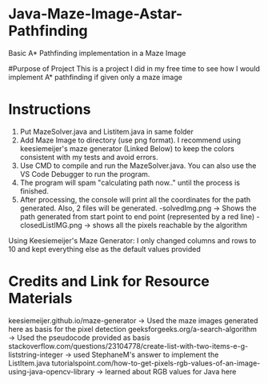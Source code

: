 # Java-Maze-Image-Astar-Pathfinding
Basic A* Pathfinding implementation in a Maze Image

#Purpose of Project
This is a project I did in my free time to see how I would implement A* pathfinding if given only a maze image

# Instructions
1. Put MazeSolver.java and Listitem.java in same folder
2. Add Maze Image to directory (use png format). I recommend using keesiemeijer's maze generator (Linked Below) to keep the colors consistent with my tests and avoid errors.
3. Use CMD to compile and run the MazeSolver.java. You can also use the VS Code Debugger to run the program.
4. The program will spam "calculating path now.." until the process is finished.
5. After processing, the console will print all the coordinates for the path generated. Also, 2 files will be generated. 
    -solvedImg.png -> Shows the path generated from start point to end point (represented by a red line)
    -closedListIMG.png -> shows all the pixels reachable by the algorithm
    
Using Keesiemeijer's Maze Generator:
I only changed columns and rows to 10 and kept everything else as the default values provided
    
# Credits and Link for Resource Materials
keesiemeijer.github.io/maze-generator -> Used the maze images generated here as basis for the pixel detection
geeksforgeeks.org/a-search-algorithm -> Used the pseudocode provided as basis
stackoverflow.com/questions/23104778/create-list-with-two-items-e-g-liststring-integer -> used StephaneM's answer to implement the ListItem.java
tutorialspoint.com/how-to-get-pixels-rgb-values-of-an-image-using-java-opencv-library -> learned about RGB values for Java here

